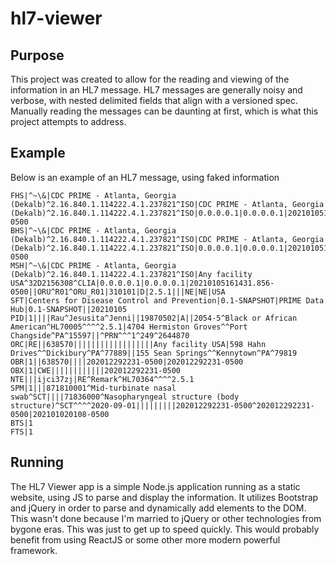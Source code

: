 # hl7-viewer

## Purpose
This project was created to allow for the reading and viewing of the information in an HL7 message.
HL7 messages are generally noisy and verbose, with nested delimited fields that align with a versioned spec.
Manually reading the messages can be daunting at first, which is what this project attempts to address.

## Example
Below is an example of an HL7 message, using faked information
```
FHS|^~\&|CDC PRIME - Atlanta, Georgia (Dekalb)^2.16.840.1.114222.4.1.237821^ISO|CDC PRIME - Atlanta, Georgia (Dekalb)^2.16.840.1.114222.4.1.237821^ISO|0.0.0.0.1|0.0.0.0.1|202101051614-0500
BHS|^~\&|CDC PRIME - Atlanta, Georgia (Dekalb)^2.16.840.1.114222.4.1.237821^ISO|CDC PRIME - Atlanta, Georgia (Dekalb)^2.16.840.1.114222.4.1.237821^ISO|0.0.0.0.1|0.0.0.0.1|202101051614-0500
MSH|^~\&|CDC PRIME - Atlanta, Georgia (Dekalb)^2.16.840.1.114222.4.1.237821^ISO|Any facility USA^32D2156308^CLIA|0.0.0.0.1|0.0.0.0.1|20210105161431.856-0500||ORU^R01^ORU_R01|310101|D|2.5.1|||NE|NE|USA
SFT|Centers for Disease Control and Prevention|0.1-SNAPSHOT|PRIME Data Hub|0.1-SNAPSHOT||20210105
PID|1||||Rau^Jesusita^Jenni||19870502|A||2054-5^Black or African American^HL70005^^^^2.5.1|4704 Hermiston Groves^^Port Changside^PA^15597||^PRN^^^1^249^2644870
ORC|RE||638570||||||||||||||||||Any facility USA|598 Hahn Drives^^Dickibury^PA^77889||155 Sean Springs^^Kennytown^PA^79819
OBR|1||638570||||202012292231-0500|202012292231-0500
OBX|1|CWE||||||||||||202012292231-0500
NTE|||ijci37zj|RE^Remark^HL70364^^^^2.5.1
SPM|1|||871810001^Mid-turbinate nasal swab^SCT||||71836000^Nasopharyngeal structure (body structure)^SCT^^^^2020-09-01|||||||||202012292231-0500^202012292231-0500|202101020108-0500
BTS|1
FTS|1
```

## Running
The HL7 Viewer app is a simple Node.js application running as a static website, using JS to parse and
display the information. It utilizes Bootstrap and jQuery in order to parse and dynamically add elements to the DOM. This wasn't done because I'm married to jQuery or other technologies from bygone eras. This was just to get up to speed quickly. This would probably benefit from using ReactJS or some other more modern powerful framework.

